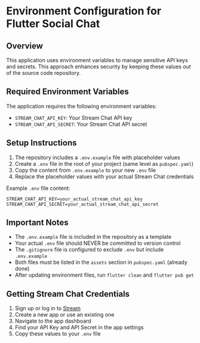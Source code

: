 # Environment Configuration for Flutter Social Chat

## Overview

This application uses environment variables to manage sensitive API keys and secrets. This approach enhances security by keeping these values out of the source code repository.

## Required Environment Variables

The application requires the following environment variables:

- `STREAM_CHAT_API_KEY`: Your Stream Chat API key
- `STREAM_CHAT_API_SECRET`: Your Stream Chat API secret

## Setup Instructions

1. The repository includes a `.env.example` file with placeholder values
2. Create a `.env` file in the root of your project (same level as `pubspec.yaml`)
3. Copy the content from `.env.example` to your new `.env` file
4. Replace the placeholder values with your actual Stream Chat credentials

Example `.env` file content:
```
STREAM_CHAT_API_KEY=your_actual_stream_chat_api_key
STREAM_CHAT_API_SECRET=your_actual_stream_chat_api_secret
```

## Important Notes

- The `.env.example` file is included in the repository as a template
- Your actual `.env` file should NEVER be committed to version control
- The `.gitignore` file is configured to exclude `.env` but include `.env.example`
- Both files must be listed in the `assets` section in `pubspec.yaml` (already done)
- After updating environment files, run `flutter clean` and `flutter pub get` 

## Getting Stream Chat Credentials

1. Sign up or log in to [Stream](https://getstream.io/)
2. Create a new app or use an existing one
3. Navigate to the app dashboard
4. Find your API Key and API Secret in the app settings
5. Copy these values to your `.env` file 